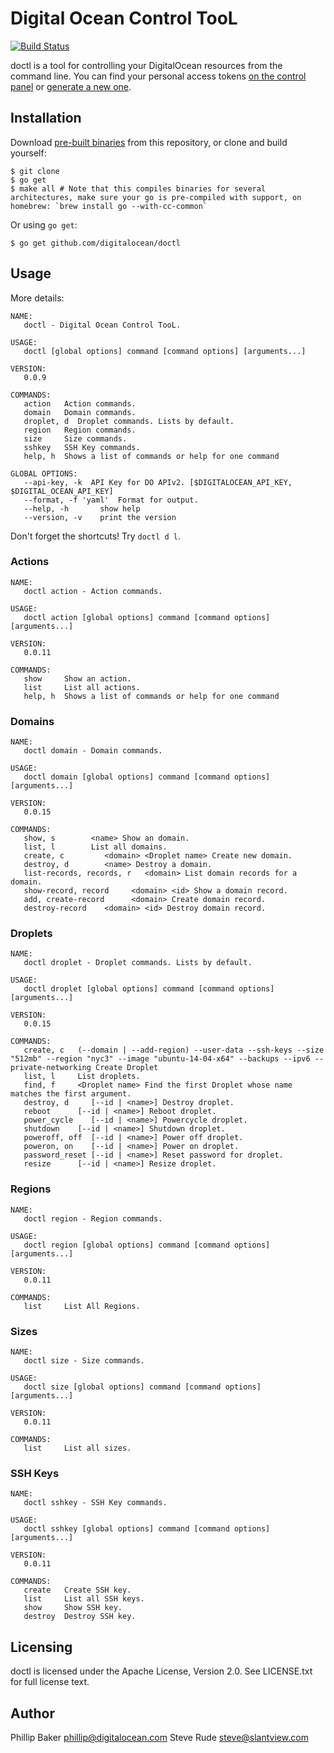 # Digital Ocean Control TooL

[![Build Status](https://travis-ci.org/digitalocean/doctl.svg)](https://travis-ci.org/digitalocean/doctl)


doctl is a tool for controlling your DigitalOcean resources from the command line. You can find your personal access tokens [on the control panel](https://cloud.digitalocean.com/settings/applications) or [generate a new one](https://cloud.digitalocean.com/settings/tokens/new).

## Installation

Download [pre-built binaries](https://github.com/digitalocean/doctl/releases) from this repository, or clone and build yourself:

```
$ git clone
$ go get
$ make all # Note that this compiles binaries for several architectures, make sure your go is pre-compiled with support, on homebrew: `brew install go --with-cc-common`
```

Or using `go get`:

```
$ go get github.com/digitalocean/doctl
```

## Usage

More details:

```
NAME:
   doctl - Digital Ocean Control TooL.

USAGE:
   doctl [global options] command [command options] [arguments...]

VERSION:
   0.0.9

COMMANDS:
   action   Action commands.
   domain   Domain commands.
   droplet, d  Droplet commands. Lists by default.
   region   Region commands.
   size     Size commands.
   sshkey   SSH Key commands.
   help, h  Shows a list of commands or help for one command

GLOBAL OPTIONS:
   --api-key, -k  API Key for DO APIv2. [$DIGITALOCEAN_API_KEY, $DIGITAL_OCEAN_API_KEY]
   --format, -f 'yaml'  Format for output.
   --help, -h       show help
   --version, -v    print the version

```

Don't forget the shortcuts! Try `doctl d l`.

### Actions
```
NAME:
   doctl action - Action commands.

USAGE:
   doctl action [global options] command [command options] [arguments...]

VERSION:
   0.0.11

COMMANDS:
   show     Show an action.
   list     List all actions.
   help, h  Shows a list of commands or help for one command

```

### Domains
```
NAME:
   doctl domain - Domain commands.

USAGE:
   doctl domain [global options] command [command options] [arguments...]

VERSION:
   0.0.15

COMMANDS:
   show, s        <name> Show an domain.
   list, l        List all domains.
   create, c         <domain> <Droplet name> Create new domain.
   destroy, d        <name> Destroy a domain.
   list-records, records, r   <domain> List domain records for a domain.
   show-record, record     <domain> <id> Show a domain record.
   add, create-record      <domain> Create domain record.
   destroy-record    <domain> <id> Destroy domain record.

```

### Droplets
```
NAME:
   doctl droplet - Droplet commands. Lists by default.

USAGE:
   doctl droplet [global options] command [command options] [arguments...]

VERSION:
   0.0.15

COMMANDS:
   create, c   (--domain | --add-region) --user-data --ssh-keys --size "512mb" --region "nyc3" --image "ubuntu-14-04-x64" --backups --ipv6 --private-networking Create Droplet
   list, l     List droplets.
   find, f     <Droplet name> Find the first Droplet whose name matches the first argument.
   destroy, d     [--id | <name>] Destroy droplet.
   reboot      [--id | <name>] Reboot droplet.
   power_cycle    [--id | <name>] Powercycle droplet.
   shutdown    [--id | <name>] Shutdown droplet.
   poweroff, off  [--id | <name>] Power off droplet.
   poweron, on    [--id | <name>] Power on droplet.
   password_reset [--id | <name>] Reset password for droplet.
   resize      [--id | <name>] Resize droplet.
```

### Regions
```
NAME:
   doctl region - Region commands.

USAGE:
   doctl region [global options] command [command options] [arguments...]

VERSION:
   0.0.11

COMMANDS:
   list     List All Regions.
```

### Sizes
```
NAME:
   doctl size - Size commands.

USAGE:
   doctl size [global options] command [command options] [arguments...]

VERSION:
   0.0.11

COMMANDS:
   list     List all sizes.
```

### SSH Keys
```
NAME:
   doctl sshkey - SSH Key commands.

USAGE:
   doctl sshkey [global options] command [command options] [arguments...]

VERSION:
   0.0.11

COMMANDS:
   create   Create SSH key.
   list     List all SSH keys.
   show     Show SSH key.
   destroy  Destroy SSH key.

```


## Licensing

doctl is licensed under the Apache License, Version 2.0. See LICENSE.txt for full license text.

## Author

Phillip Baker <phillip@digitalocean.com>
Steve Rude <steve@slantview.com>
